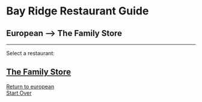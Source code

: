 # Bay Ridge Restaurant Guide
## European --> The Family Store
---
Select a restaurant:
## [The Family Store](https://www.grubhub.com/restaurant/the-family-store-6905-3rd-ave-brooklyn/1024018?=undefined&utm_source=google&utm_medium=cpc&utm_campaign=&utm_term=f%3Aaggregator_serp%3Afeature_id_fprint%3D7863223923697119923&utm_content=acct_id-3075806372%3Acamp_id-14401182435%3Aadgroup_id-130399734670%3Akwd-1129200157818%3Acreative_id-542010176793%3Aext_id-%3Amatchtype_id-%3Anetwork-g%3Adevice-c%3Aloc_interest-%3Aloc_physical-9004345&gclid=EAIaIQobChMIgJCW2bGt9QIVQeztCh0_uwXZEAAYASAAEgLRCvD_BwE)  


[Return to european](../european.md)  
[Start Over](../../home.md)  




